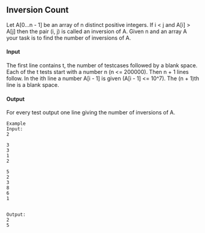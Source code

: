 ## Inversion Count

Let A[0...n - 1] be an array of n distinct positive integers. If i < j and A[i] > A[j] then the pair (i, j) is called an inversion of A. Given n and an array A your task is to find the number of inversions of A.

#### Input

The first line contains t, the number of testcases followed by a blank space. Each of the t tests start with a number n (n <= 200000). Then n + 1 lines follow. In the ith line a number A[i - 1] is given (A[i - 1] <= 10^7). The (n + 1)th line is a blank space.

#### Output

For every test output one line giving the number of inversions of A.

```
Example
Input:
2

3
3
1
2

5
2
3
8
6
1


Output:
2
5
```
